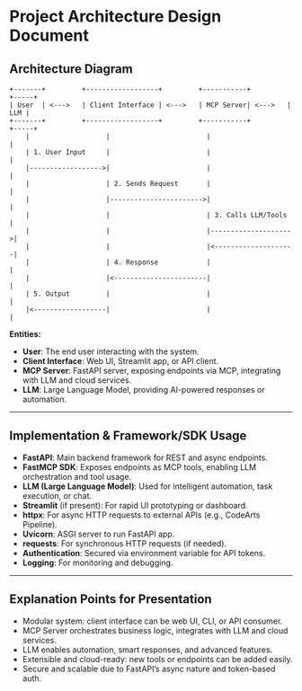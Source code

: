 # Project Architecture Design Document

## Architecture Diagram

```
+-------+         +------------------+         +-----------+         +-----+
| User  | <--->   | Client Interface | <--->   | MCP Server| <--->   | LLM |
+-------+         +------------------+         +-----------+         +-----+
    |                   |                        |                     |
    | 1. User Input     |                        |                     |
    |------------------>|                        |                     |
    |                   | 2. Sends Request       |                     |
    |                   |----------------------->|                     |
    |                   |                        | 3. Calls LLM/Tools  |
    |                   |                        |-------------------->|
    |                   |                        |<--------------------|
    |                   | 4. Response            |                     |
    |                   |<-----------------------|                     |
    | 5. Output         |                        |                     |
    |<------------------|                        |                     |
```

**Entities:**
- **User**: The end user interacting with the system.
- **Client Interface**: Web UI, Streamlit app, or API client.
- **MCP Server**: FastAPI server, exposing endpoints via MCP, integrating with LLM and cloud services.
- **LLM**: Large Language Model, providing AI-powered responses or automation.

---

## Implementation & Framework/SDK Usage

- **FastAPI**: Main backend framework for REST and async endpoints.
- **FastMCP SDK**: Exposes endpoints as MCP tools, enabling LLM orchestration and tool usage.
- **LLM (Large Language Model)**: Used for intelligent automation, task execution, or chat.
- **Streamlit** (if present): For rapid UI prototyping or dashboard.
- **httpx**: For async HTTP requests to external APIs (e.g., CodeArts Pipeline).
- **Uvicorn**: ASGI server to run FastAPI app.
- **requests**: For synchronous HTTP requests (if needed).
- **Authentication**: Secured via environment variable for API tokens.
- **Logging**: For monitoring and debugging.

---

## Explanation Points for Presentation

- Modular system: client interface can be web UI, CLI, or API consumer.
- MCP Server orchestrates business logic, integrates with LLM and cloud services.
- LLM enables automation, smart responses, and advanced features.
- Extensible and cloud-ready: new tools or endpoints can be added easily.
- Secure and scalable due to FastAPI’s async nature and token-based auth.
